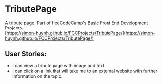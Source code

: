 # TributePage
A tribute page. Part of freeCodeCamp's Basic Front End Development Projects. <br />
[https://simon-huynh.github.io/FCCProjects/TributePage/](https://simon-huynh.github.io/FCCProjects/TributePage/)
## User Stories:
* I can view a tribute page with image and text.
* I can click on a link that will take me to an external website with further information on the topic.
